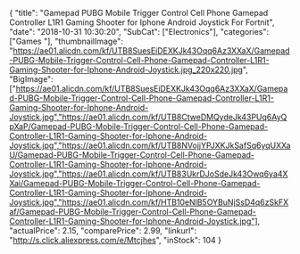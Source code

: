 {
	"title": "Gamepad PUBG Mobile Trigger Control Cell Phone Gamepad Controller L1R1 Gaming Shooter for Iphone Android Joystick For Fortnit",
	"date": "2018-10-31 10:30:20",
	"SubCat": ["Electronics"],
	"categories": ["Games "],
	"thumbnailImage": "https://ae01.alicdn.com/kf/UTB8SuesEiDEXKJk43Oqq6Az3XXaX/Gamepad-PUBG-Mobile-Trigger-Control-Cell-Phone-Gamepad-Controller-L1R1-Gaming-Shooter-for-Iphone-Android-Joystick.jpg_220x220.jpg",
	"BigImage": ["https://ae01.alicdn.com/kf/UTB8SuesEiDEXKJk43Oqq6Az3XXaX/Gamepad-PUBG-Mobile-Trigger-Control-Cell-Phone-Gamepad-Controller-L1R1-Gaming-Shooter-for-Iphone-Android-Joystick.jpg","https://ae01.alicdn.com/kf/UTB8CtweDMQydeJk43PUq6AyQpXaP/Gamepad-PUBG-Mobile-Trigger-Control-Cell-Phone-Gamepad-Controller-L1R1-Gaming-Shooter-for-Iphone-Android-Joystick.jpg","https://ae01.alicdn.com/kf/UTB8NVojjYPJXKJkSafSq6yqUXXaU/Gamepad-PUBG-Mobile-Trigger-Control-Cell-Phone-Gamepad-Controller-L1R1-Gaming-Shooter-for-Iphone-Android-Joystick.jpg","https://ae01.alicdn.com/kf/UTB83UkrDJoSdeJk43Owq6ya4XXai/Gamepad-PUBG-Mobile-Trigger-Control-Cell-Phone-Gamepad-Controller-L1R1-Gaming-Shooter-for-Iphone-Android-Joystick.jpg","https://ae01.alicdn.com/kf/HTB10eNlB5OYBuNjSsD4q6zSkFXaf/Gamepad-PUBG-Mobile-Trigger-Control-Cell-Phone-Gamepad-Controller-L1R1-Gaming-Shooter-for-Iphone-Android-Joystick.jpg"],
	"actualPrice": 2.15,
	"comparePrice": 2.99,
	"linkurl": "http://s.click.aliexpress.com/e/Mtcjhes",
	"inStock": 104
}
